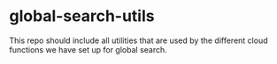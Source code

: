 # global-search-utils
This repo should include all utilities that are used by the different cloud functions we have set up for global search.
